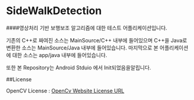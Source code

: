 # SideWalkDetection

####영상처리 기반 보행보조 알고리즘에 대한 테스트 어플리케이션입니다.

기존의 C++로 짜여진 소스는 MainSource/C++ 내부에 들어있으며
C++을 Java로 변환한 소스는 MainSource/Java 내부에 들어있습니다.
마지막으로 본 어플리케이션에 대한 소스는 app/java 내부에 들어있습니다.

또한 본 Repository는 Android Stduio 에서 Init되었음을알립니다.


##License

OpenCV License : [OpenCv Website License URL](http://opencv.org/license.html)
